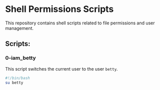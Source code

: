 # Shell Permissions Scripts

This repository contains shell scripts related to file permissions and user management.

## Scripts:

### 0-iam_betty

This script switches the current user to the user `betty`.

```bash
#!/bin/bash
su betty
